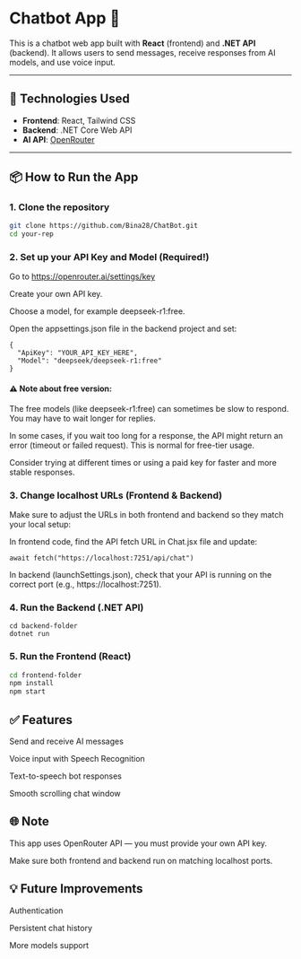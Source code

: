 
# Chatbot App 🤖

This is a chatbot web app built with **React** (frontend) and **.NET API** (backend). It allows users to send messages, receive responses from AI models, and use voice input.

---

## 🚀 Technologies Used

- **Frontend**: React, Tailwind CSS
- **Backend**: .NET Core Web API
- **AI API**: [OpenRouter](https://openrouter.ai)

---

## 📦 How to Run the App

### 1. Clone the repository

```bash
git clone https://github.com/Bina28/ChatBot.git
cd your-rep
```
### 2. Set up your API Key and Model (Required!)
Go to https://openrouter.ai/settings/key


Create your own API key.

Choose a model, for example deepseek-r1:free.

Open the appsettings.json file in the backend project and set:

```
{
  "ApiKey": "YOUR_API_KEY_HERE",
  "Model": "deepseek/deepseek-r1:free"
}
```
#### ⚠️ Note about free version:

The free models (like deepseek-r1:free) can sometimes be slow to respond. You may have to wait longer for replies.

In some cases, if you wait too long for a response, the API might return an error (timeout or failed request). This is normal for free-tier usage.

Consider trying at different times or using a paid key for faster and more stable responses.

### 3. Change localhost URLs (Frontend & Backend)
Make sure to adjust the URLs in both frontend and backend so they match your local setup:

In frontend code, find the API fetch URL in Chat.jsx file and update:

```
await fetch("https://localhost:7251/api/chat")
```
In backend (launchSettings.json), check that your API is running on the correct port (e.g., https://localhost:7251).

### 4. Run the Backend (.NET API)
```
cd backend-folder
dotnet run
```
### 5. Run the Frontend (React)
```bash
cd frontend-folder
npm install
npm start
```

## ✅ Features
Send and receive AI messages

Voice input with Speech Recognition

Text-to-speech bot responses

Smooth scrolling chat window

## 🌐 Note
This app uses OpenRouter API — you must provide your own API key.

Make sure both frontend and backend run on matching localhost ports.

## 💡 Future Improvements
Authentication

Persistent chat history

More models support